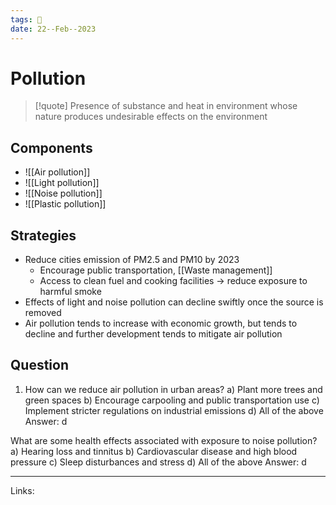 ```yaml
---
tags: 🌱
date: 22--Feb--2023
---
```


# Pollution

>[!quote] Presence of substance and heat in environment whose nature produces undesirable effects on the environment
## Components
- ![[Air pollution]]
- ![[Light pollution]]
- ![[Noise pollution]]
- ![[Plastic pollution]]
## Strategies
- Reduce cities emission of PM2.5 and PM10 by 2023
    - Encourage public transportation, [[Waste management]]
    - Access to clean fuel and cooking facilities → reduce exposure to harmful smoke
- Effects of light and noise pollution can decline swiftly once the source is removed
- Air pollution tends to increase with economic growth, but tends to decline and further development tends to mitigate air pollution

## Question
1. How can we reduce air pollution in urban areas?
a) Plant more trees and green spaces
b) Encourage carpooling and public transportation use
c) Implement stricter regulations on industrial emissions
d) All of the above
Answer: d

What are some health effects associated with exposure to noise pollution? a) Hearing loss and tinnitus b) Cardiovascular disease and high blood pressure c) Sleep disturbances and stress d) All of the above Answer: d

---
Links: 